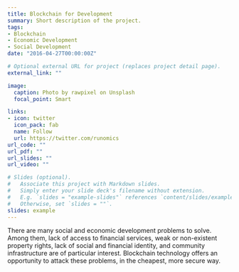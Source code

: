 ```yaml
---
title: Blockchain for Development
summary: Short description of the project.
tags:
- Blockchain
- Economic Development
- Social Development
date: "2016-04-27T00:00:00Z"

# Optional external URL for project (replaces project detail page).
external_link: ""

image:
  caption: Photo by rawpixel on Unsplash
  focal_point: Smart

links:
- icon: twitter
  icon_pack: fab
  name: Follow
  url: https://twitter.com/runomics
url_code: ""
url_pdf: ""
url_slides: ""
url_video: ""

# Slides (optional).
#   Associate this project with Markdown slides.
#   Simply enter your slide deck's filename without extension.
#   E.g. `slides = "example-slides"` references `content/slides/example-slides.md`.
#   Otherwise, set `slides = ""`.
slides: example
---
```


There are many social and economic development problems to solve. Among them, lack of access to financial services, weak or non-existent property rights, lack of social and financial identity, and community infrastructure are of particular interest. Blockchain technology offers an opportunity to attack these problems, in the cheapest, more secure way. 
